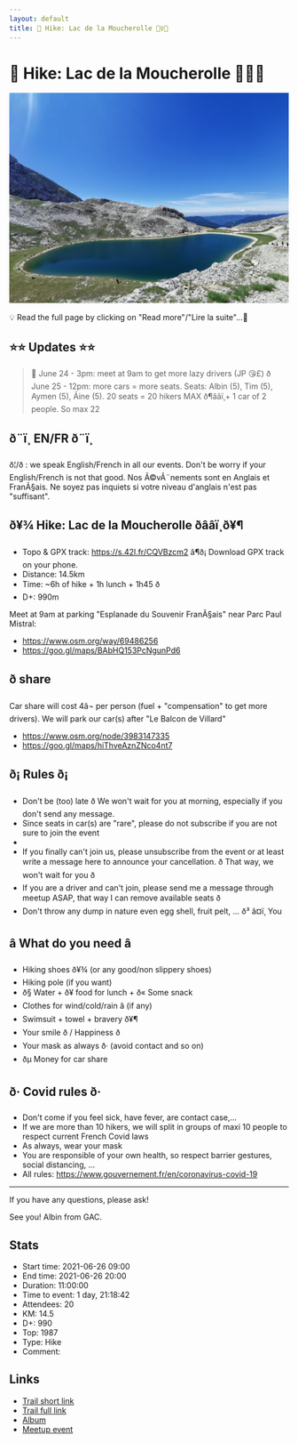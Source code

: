 ```yaml
---
layout: default
title: 🥾 Hike: Lac de la Moucherolle 🏊‍♀️🥶
---
```


# 🥾 Hike: Lac de la Moucherolle 🏊‍♀️🥶

![2021-06-26](../img/orig/2021-06-26.jpg)

💡 Read the full page by clicking on "Read more"/"Lire la suite"...💜

##  ⭐⭐ Updates ⭐⭐ 
> 📅 June 24 - 3pm: meet at 9am to get more lazy drivers (JP 😘£)
> ð June 25 - 12pm: more cars = more seats. Seats: Albin (5), Tim (5), Aymen (5), Ãine (5). 20 seats = 20 hikers MAX ð¶ââï¸+ 1 car of 2 people. So max 22

##  ð¨ï¸ EN/FR ð¨ï¸ 
ð¦/ð : we speak English/French in all our events. Don't be worry if your English/French is not that good. Nos Ã©vÃ¨nements sont en Anglais et FranÃ§ais. Ne soyez pas inquiets si votre niveau d'anglais n'est pas "suffisant".

##  ð¥¾ Hike: Lac de la Moucherolle ðââï¸ð¥¶ 
* Topo & GPX track: https://s.42l.fr/CQVBzcm2
â¶ð¡ Download GPX track on your phone.
* Distance: 14.5km
* Time: ~6h of hike + 1h lunch + 1h45 ð
* D+: 990m

Meet at 9am at parking "Esplanade du Souvenir FranÃ§ais" near Parc Paul Mistral:
- https://www.osm.org/way/69486256
- https://goo.gl/maps/BAbHQ153PcNgunPd6

##  ð share 
Car share will cost 4â¬ per person (fuel + "compensation" to get more drivers).
We will park our car(s) after "Le Balcon de Villard"
- https://www.osm.org/node/3983147335
- https://goo.gl/maps/hiThveAznZNco4nt7

##  ð¡ Rules ð¡ 
- Don't be (too) late ð We won't wait for you at morning, especially if you don't send any message.
- Since seats in car(s) are "rare", please do not subscribe if you are not sure to join the event
-
- If you finally can't join us, please unsubscribe from the event or at least write a message here to announce your cancellation. ð That way, we won't wait for you ð
- If you are a driver and can't join, please send me a message through meetup ASAP, that way I can remove available seats ð
- Don't throw any dump in nature even egg shell, fruit pelt, ... ð³ â¤ï¸ You

##  â What do you need â 
- Hiking shoes ð¥¾ (or any good/non slippery shoes)
- Hiking pole (if you want)
- ð§ Water + ð¥ food for lunch + ð« Some snack
- Clothes for wind/cold/rain â (if any)
- Swimsuit + towel + bravery ð¥¶
- Your smile ð / Happiness ð
- Your mask as always ð· (avoid contact and so on)
- ðµ Money for car share

##  ð· Covid rules ð· 
- Don't come if you feel sick, have fever, are contact case,...
- If we are more than 10 hikers, we will split in groups of maxi 10 people to respect current French Covid laws
- As always, wear your mask
- You are responsible of your own health, so respect barrier gestures, social distancing, ...
- All rules: https://www.gouvernement.fr/en/coronavirus-covid-19

-----------------------
If you have any questions, please ask!

See you! Albin from GAC.

## Stats

- Start time: 2021-06-26 09:00
- End time: 2021-06-26 20:00
- Duration: 11:00:00
- Time to event: 1 day, 21:18:42
- Attendees: 20
- KM: 14.5
- D+: 990
- Top: 1987
- Type: Hike
- Comment: 

## Links

- [Trail short link](https://s.42l.fr/CQVBzcm2)
- [Trail full link]()
- [Album](https://binnette.github.io/GacImg2021/2021-06-26-🥾-Hike-Lac-de-la-Moucherolle-🏊‍♀️🥶.html)
- [Meetup event](https://www.meetup.com/grenoble-adventure-club-english-french/events/279039579/)
